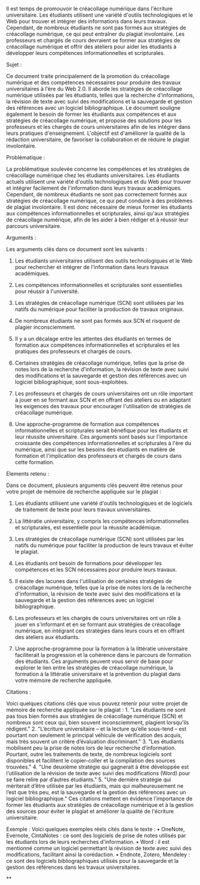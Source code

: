 Il est temps de promouvoir le créacollage numérique dans l'écriture universitaire. Les étudiants utilisent une variété d'outils technologiques et le Web pour trouver et intégrer des informations dans leurs travaux. Cependant, de nombreux étudiants ne sont pas formés aux stratégies de créacollage numérique, ce qui peut entraîner du plagiat involontaire. Les professeurs et chargés de cours devraient se former aux stratégies de créacollage numérique et offrir des ateliers pour aider les étudiants à développer leurs compétences informationnelles et scripturales.

  

Sujet : 

Ce document traite principalement de la promotion du créacollage numérique et des compétences nécessaires pour produire des travaux universitaires à l'ère du Web 2.0. Il aborde les stratégies de créacollage numérique utilisées par les étudiants, telles que la recherche d'informations, la révision de texte avec suivi des modifications et la sauvegarde et gestion des références avec un logiciel bibliographique. Le document souligne également le besoin de former les étudiants aux compétences et aux stratégies de créacollage numérique, et propose des solutions pour les professeurs et les chargés de cours universitaires afin de les intégrer dans leurs pratiques d'enseignement. L'objectif est d'améliorer la qualité de la rédaction universitaire, de favoriser la collaboration et de réduire le plagiat involontaire.

  

Problématique : 

La problématique soulevée concerne les compétences et les stratégies de créacollage numérique chez les étudiants universitaires. Les étudiants actuels utilisent une variété d'outils technologiques et du Web pour trouver et intégrer facilement de l'information dans leurs travaux académiques. Cependant, de nombreux étudiants ne sont pas correctement formés aux stratégies de créacollage numérique, ce qui peut conduire à des problèmes de plagiat involontaire. Il est donc nécessaire de mieux former les étudiants aux compétences informationnelles et scripturales, ainsi qu'aux stratégies de créacollage numérique, afin de les aider à bien rédiger et à réussir leur parcours universitaire.

  

Arguments : 

Les arguments clés dans ce document sont les suivants :

1. Les étudiants universitaires utilisent des outils technologiques et le Web pour rechercher et intégrer de l'information dans leurs travaux académiques.

  

2. Les compétences informationnelles et scripturales sont essentielles pour réussir à l'université.

  

3. Les stratégies de créacollage numérique (SCN) sont utilisées par les natifs du numérique pour faciliter la production de travaux originaux.

  

4. De nombreux étudiants ne sont pas formés aux SCN et risquent de plagier inconsciemment.

5. Il y a un décalage entre les attentes des étudiants en termes de formation aux compétences informationnelles et scripturales et les pratiques des professeurs et chargés de cours.

  

6. Certaines stratégies de créacollage numérique, telles que la prise de notes lors de la recherche d'information, la révision de texte avec suivi des modifications et la sauvegarde et gestion des références avec un logiciel bibliographique, sont sous-exploitées.

  

7. Les professeurs et chargés de cours universitaires ont un rôle important à jouer en se formant aux SCN et en offrant des ateliers ou en adaptant les exigences des travaux pour encourager l'utilisation de stratégies de créacollage numérique.

  

8. Une approche-programme de formation aux compétences informationnelles et scripturales serait bénéfique pour les étudiants et leur réussite universitaire. Ces arguments sont basés sur l'importance croissante des compétences informationnelles et scripturales à l'ère du numérique, ainsi que sur les besoins des étudiants en matière de formation et l'implication des professeurs et chargés de cours dans cette formation.

  

Elements retenu : 

Dans ce document, plusieurs arguments clés peuvent être retenus pour votre projet de mémoire de recherche appliquée sur le plagiat :

  

1. Les étudiants utilisent une variété d'outils technologiques et de logiciels de traitement de texte pour leurs travaux universitaires.

  

2. La littératie universitaire, y compris les compétences informationnelles et scripturales, est essentielle pour la réussite académique.

  

3. Les stratégies de créacollage numérique (SCN) sont utilisées par les natifs du numérique pour faciliter la production de leurs travaux et éviter le plagiat.

  

4. Les étudiants ont besoin de formations pour développer les compétences et les SCN nécessaires pour produire leurs travaux. 

  

5. Il existe des lacunes dans l'utilisation de certaines stratégies de créacollage numérique, telles que la prise de notes lors de la recherche d'information, la révision de texte avec suivi des modifications et la sauvegarde et la gestion des références avec un logiciel bibliographique.

  

6. Les professeurs et les chargés de cours universitaires ont un rôle à jouer en s'informant et en se formant aux stratégies de créacollage numérique, en intégrant ces stratégies dans leurs cours et en offrant des ateliers aux étudiants.

  

7. Une approche-programme pour la formation à la littératie universitaire faciliterait la progression et la cohérence dans le parcours de formation des étudiants. Ces arguments peuvent vous servir de base pour explorer le lien entre les stratégies de créacollage numérique, la formation à la littératie universitaire et la prévention du plagiat dans votre mémoire de recherche appliquée.

  

Citations : 

Voici quelques citations clés que vous pouvez retenir pour votre projet de mémoire de recherche appliquée sur le plagiat : 1. "Les étudiants ne sont pas tous bien formés aux stratégies de créacollage numérique (SCN) et nombreux sont ceux qui, bien souvent inconsciemment, plagient lorsqu’ils rédigent." 2. "L’écriture universitaire – et la lecture qu’elle sous-tend – est pourtant non seulement le principal véhicule de vérification des acquis, mais très souvent un critère d’évaluation discriminant." 3. "Les étudiants mobilisent peu la prise de notes lors de leur recherche d’information. Pourtant, outre les traitements de texte, de nombreux logiciels sont disponibles et facilitent le copier-coller et la compilation des sources trouvées." 4. "Une deuxième stratégie qui gagnerait à être développée est l’utilisation de la révision de texte avec suivi des modifications (Word) pour se faire relire par d’autres étudiants." 5. "Une dernière stratégie qui mériterait d’être utilisée par les étudiants, mais qui malheureusement ne l’est que très peu, est la sauvegarde et la gestion des références avec un logiciel bibliographique." Ces citations mettent en évidence l'importance de former les étudiants aux stratégies de créacollage numérique et à la gestion des sources pour éviter le plagiat et améliorer la qualité de l'écriture universitaire.

  

Exemple : Voici quelques exemples réels cités dans le texte : • OneNote, Evernote, CintaNotes : ce sont des logiciels de prise de notes utilisés par les étudiants lors de leurs recherches d'information. • Word : il est mentionné comme un logiciel permettant la révision de texte avec suivi des modifications, facilitant ainsi la corédaction. • Endnote, Zotero, Mendeley : ce sont des logiciels bibliographiques utilisés pour la sauvegarde et la gestion des références dans les travaux universitaires.

**